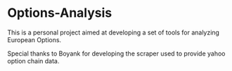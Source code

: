 # Options-Analysis
This is a personal project aimed at developing a set of tools for analyzing European Options. 

Special thanks to Boyank for developing the scraper used to provide yahoo option chain data.
